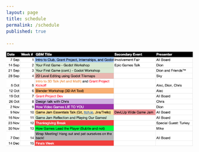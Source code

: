 ```yaml
---
layout: page
title: schedule
permalink: /schedule
published: true

---
```


![](https://raw.githubusercontent.com/devlup-fsu/devlup-fsu.github.io/master/assets/img/schedule.png)